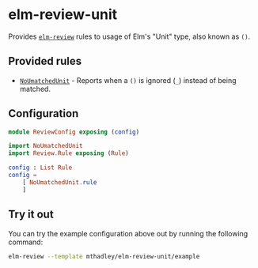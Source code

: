 # elm-review-unit

Provides [`elm-review`](https://package.elm-lang.org/packages/jfmengels/elm-review/latest/) rules to usage of Elm's "Unit" type, also known as `()`.


## Provided rules

- [`NoUmatchedUnit`](https://package.elm-lang.org/packages/mthadley/elm-review-unit/1.0.0/NoUmatchedUnit) - Reports when a `()` is ignored (`_`) instead of being matched.


## Configuration

```elm
module ReviewConfig exposing (config)

import NoUmatchedUnit
import Review.Rule exposing (Rule)

config : List Rule
config =
    [ NoUmatchedUnit.rule
    ]
```


## Try it out

You can try the example configuration above out by running the following command:

```bash
elm-review --template mthadley/elm-review-unit/example
```
